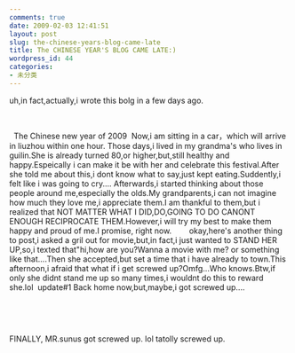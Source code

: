 ```yaml
---
comments: true
date: 2009-02-03 12:41:51
layout: post
slug: the-chinese-years-blog-came-late
title: The CHINESE YEAR'S BLOG CAME LATE:)
wordpress_id: 44
categories:
- 未分类
---
```


uh,in fact,actually,i wrote this bolg in a few days ago.




 




  The Chinese new year of 2009  Now,i am sitting in a car，which will arrive in liuzhou within one hour. Those days,i lived in my grandma's who lives in guilin.She is already turned 80,or higher,but,still healthy and happy.Espeically i can make it be with her and celebrate this festival.After she told me about this,i dont know what to say,just kept eating.Suddently,i felt like i was going to cry.... Afterwards,i started thinking about those people around me,especially the olds.My grandparents,i can not imagine how much they love me,i appreciate them.I am thankful to them,but i realized that NOT MATTER WHAT I DID,DO,GOING TO DO CANONT ENOUGH RECIPROCATE THEM.However,i will try my best to make them happy and proud of me.I promise, right now.        okay,here's another thing to post,i asked a gril out for movie,but,in fact,i just wanted to STAND HER UP,so,i texted that"hi,how are you?Wanna a movie with me? or something like that....Then she accepted,but set a time that i have already to town.This afternoon,i afraid that what if i get screwed up?Omfg...Who knows.Btw,if only she didnt stand me up so many times,i wouldnt do this to reward she.lol  update#1 Back home now,but,maybe,i got screwed up....




 




 




FINALLY, MR.sunus got screwed up. lol tatolly screwed up.
